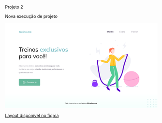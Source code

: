 Projeto 2

Nova execução de projeto

![prewiel](./Imagens/Prewiel.png)

[Layout disponível no figma](https://www.figma.com/file/eoEL1ftC6tPyL3uHDPLMCq/Explorer---Projeto-02-(Copy)?node-id=0%3A1&t=ThaNO9P5S4Oe7vX2-0)


